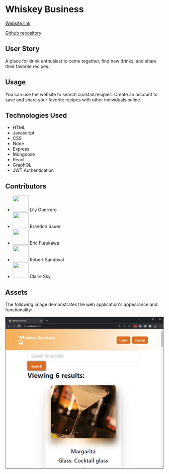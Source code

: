 # Whiskey Business

[Website link]()

[Github repository](https://github.com/EricKenji/whiskey-business)

## User Story

A place for drink enthusiast to come together, find new drinks, and share their favorite recipes.

## Usage

You can use the website to search cocktail recipies. Create an account to save and share your favorite recipes with other individuals online.

## Technologies Used

- HTML
- Javascript
- CSS
- Node
- Express
- Mongoose
- React
- GraphQL
- JWT Authentication

## Contributors

- <a href="https://github.com/lsguerre"><img src="https://avatars.githubusercontent.com/u/88417140?v=4" width="50" height="50" alt=""/></a> Lily Guerrero
- <a href="https://github.com/brandonsauer8"><img src="https://avatars.githubusercontent.com/u/88346920?v=4" width="50" height="50" alt=""/></a> Brandon Sauer
- <a href="https://github.com/EricKenji"><img src="https://avatars.githubusercontent.com/u/16628477?v=4" width="50" height="50" alt=""/></a> Eric Furukawa
- <a href="https://github.com/Varnen92"><img src="https://avatars.githubusercontent.com/u/88403035?v=4" width="50" height="50" alt=""/></a> Robert Sandoval
- <a href="https://github.com/claire-sky"><img src="https://avatars.githubusercontent.com/u/91101105?v=4" width="50" height="50" alt=""/></a> Claire Sky

## Assets

The following image demonstrates the web application's appearance and functionality:

![* Homepage.](/client/public/images/homepage-screenshot.jpg)
